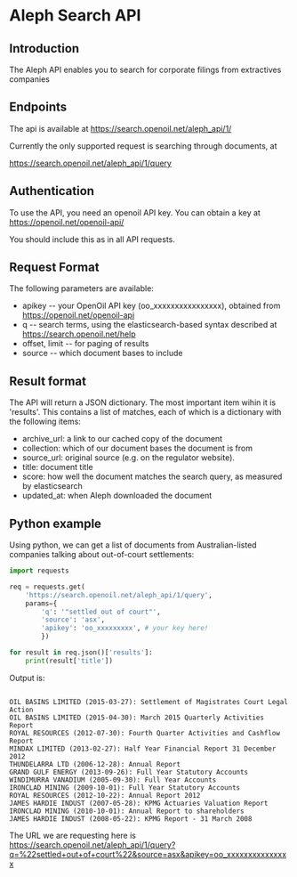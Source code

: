 # Aleph Search API

## Introduction

The Aleph API enables you to search for corporate filings from extractives companies

## Endpoints

The api is available at https://search.openoil.net/aleph_api/1/

Currently the only supported request is searching through documents, at

https://search.openoil.net/aleph_api/1/query

## Authentication

To use the API, you need an openoil API key. You can obtain a key at https://openoil.net/openoil-api/

You should include this as in all API requests.

## Request Format

The following parameters are available:

 - apikey -- your OpenOil API key (oo_xxxxxxxxxxxxxxxx), obtained from https://openoil.net/openoil-api
 - q -- search terms, using the elasticsearch-based syntax described
at https://search.openoil.net/help
 - offset, limit -- for paging of results
 - source -- which document bases to include

## Result format

The API will return a JSON dictionary. The most important item wihin it is 'results'. This contains a list of matches, each of which is a dictionary with the following items:

- archive_url: a link to our cached copy of the document
- collection: which of our document bases the document is from
- source_url: original source (e.g. on the regulator website). 
- title: document title
- score: how well the document matches the search query, as measured by elasticsearch
- updated_at: when Aleph downloaded the document


## Python example

Using python, we can get a list of documents from Australian-listed companies talking about out-of-court settlements:

```python
import requests

req = requests.get(
    'https://search.openoil.net/aleph_api/1/query',
    params={
        'q': '"settled out of court"',
        'source': 'asx',
        'apikey': 'oo_xxxxxxxxx', # your key here!
        })

for result in req.json()['results']:
    print(result['title'])

```

Output is:

```

OIL BASINS LIMITED (2015-03-27): Settlement of Magistrates Court Legal Action
OIL BASINS LIMITED (2015-04-30): March 2015 Quarterly Activities Report
ROYAL RESOURCES (2012-07-30): Fourth Quarter Activities and Cashflow Report
MINDAX LIMITED (2013-02-27): Half Year Financial Report 31 December 2012
THUNDELARRA LTD (2006-12-28): Annual Report
GRAND GULF ENERGY (2013-09-26): Full Year Statutory Accounts
WINDIMURRA VANADIUM (2005-09-30): Full Year Accounts
IRONCLAD MINING (2009-10-01): Full Year Statutory Accounts
ROYAL RESOURCES (2012-10-22): Annual Report 2012
JAMES HARDIE INDUST (2007-05-28): KPMG Actuaries Valuation Report
IRONCLAD MINING (2010-10-01): Annual Report to shareholders
JAMES HARDIE INDUST (2008-05-22): KPMG Report - 31 March 2008

```


The URL we are requesting here is https://search.openoil.net/aleph_api/1/query?q=%22settled+out+of+court%22&source=asx&apikey=oo_xxxxxxxxxxxxxxx
